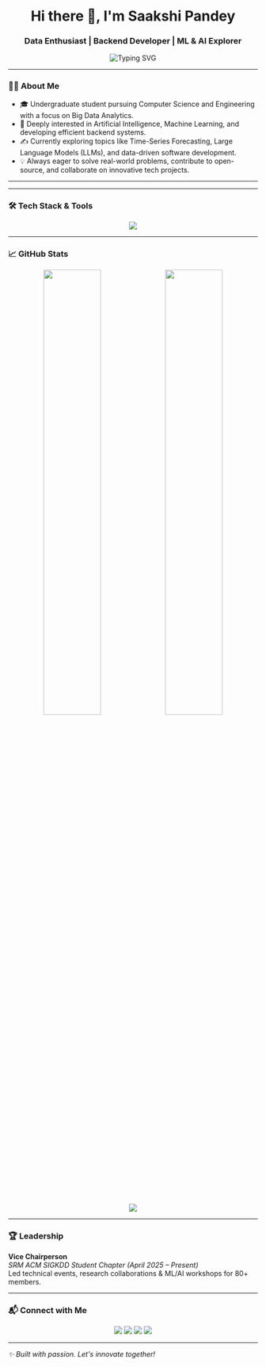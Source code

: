 <h1 align="center">Hi there 👋, I'm Saakshi Pandey</h1>
<h3 align="center">Data Enthusiast | Backend Developer | ML & AI Explorer</h3>

<p align="center">
  <img src="https://readme-typing-svg.demolab.com?font=Fira+Code&duration=3000&pause=1000&color=F36E5E&center=true&vCenter=true&width=435&lines=Software+Developer+Enthusiast;Web+Developer;Budding+Data+Analyst;Open+Source+Contributor+%F0%9F%92%BB;Always+Learning+and+Building+%F0%9F%9A%80" alt="Typing SVG" />
</p>


---

### 👩‍🎓 About Me

- 🎓 Undergraduate student pursuing Computer Science and Engineering with a focus on Big Data Analytics.
- 🧠 Deeply interested in Artificial Intelligence, Machine Learning, and developing efficient backend systems.
- ✍️ Currently exploring topics like Time-Series Forecasting, Large Language Models (LLMs), and data-driven software development.
- 💡 Always eager to solve real-world problems, contribute to open-source, and collaborate on innovative tech projects.


---



---

### 🛠️ Tech Stack & Tools

<p align="center">
  <img src="https://skillicons.dev/icons?i=python,java,js,react,fastapi,mongodb,mysql,postgresql,git,docker,vscode,html,css,postman" />
</p>

---

### 📈 GitHub Stats

<p align="center">
  <img width="48%" src="https://github-readme-stats.vercel.app/api?username=SaakshiPandey&show_icons=true&theme=tokyonight" />
  <img width="48%" src="https://github-readme-streak-stats.herokuapp.com/?user=SaakshiPandey&theme=tokyonight" />
</p>

<p align="center">
  <img src="https://github-readme-activity-graph.vercel.app/graph?username=SaakshiPandey&theme=react-dark&area=true" />
</p>

---


### 🏆 Leadership

**Vice Chairperson**  
_SRM ACM SIGKDD Student Chapter (April 2025 – Present)_  
Led technical events, research collaborations & ML/AI workshops for 80+ members.

---

### 📬 Connect with Me

<p align="center">
  <a href="mailto:saakshipandey1007@gmail.com"><img src="https://img.shields.io/badge/Gmail-D14836?style=for-the-badge&logo=gmail&logoColor=white"/></a>
  <a href="https://www.linkedin.com/in/saakshi-pandey-8a1946248/"><img src="https://img.shields.io/badge/LinkedIn-blue?style=for-the-badge&logo=linkedin&logoColor=white"/></a>
  <a href="https://github.com/SaakshiPandey"><img src="https://img.shields.io/badge/GitHub-black?style=for-the-badge&logo=github&logoColor=white"/></a>
  <a href="https://portfolio-new-five-topaz.vercel.app/"><img src="https://img.shields.io/badge/Portfolio-ff69b4?style=for-the-badge"/></a>
</p>

---

_✨ Built with passion. Let's innovate together!_

